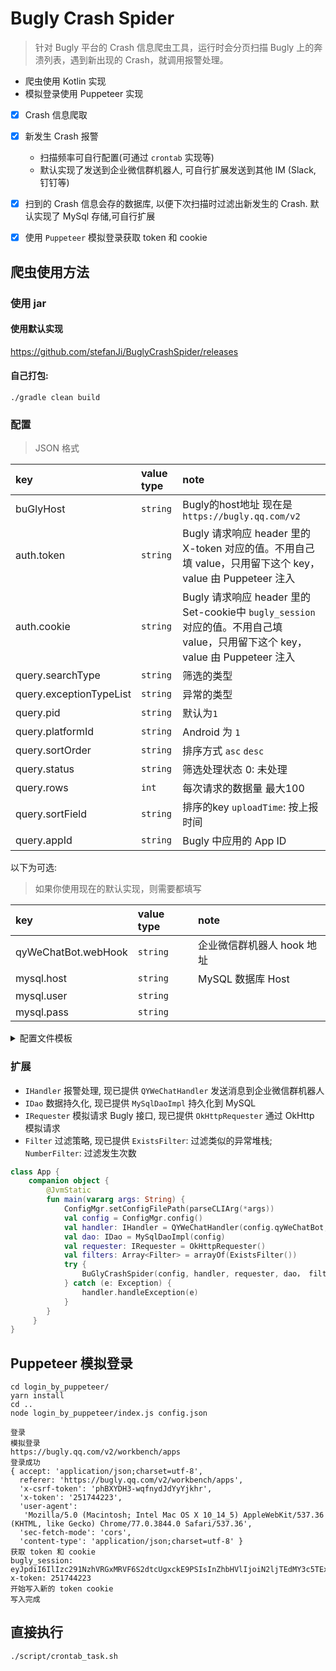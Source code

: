 # Bugly Crash Spider

> 针对 Bugly 平台的 Crash 信息爬虫工具，运行时会分页扫描 Bugly 上的奔溃列表，遇到新出现的 Crash，就调用报警处理。

- 爬虫使用 Kotlin 实现
- 模拟登录使用 Puppeteer 实现

- [x] Crash 信息爬取
- [x] 新发生 Crash 报警
    - 扫描频率可自行配置(可通过 `crontab` 实现等)
    - 默认实现了发送到企业微信群机器人, 可自行扩展发送到其他 IM (Slack, 钉钉等)

- [x] 扫到的 Crash 信息会存的数据库, 以便下次扫描时过滤出新发生的 Crash. 默认实现了 MySql 存储,可自行扩展
- [x] 使用 `Puppeteer` 模拟登录获取 token 和 cookie

## 爬虫使用方法

### 使用 jar

#### 使用默认实现 

https://github.com/stefanJi/BuglyCrashSpider/releases

#### 自己打包:

```
./gradle clean build
```

### 配置

> JSON 格式

|key|value type|note|
|:---|:---|:---|
|buGlyHost|`string`|Bugly的host地址 现在是`https://bugly.qq.com/v2`|
|auth.token|`string`|Bugly 请求响应 header 里的 X-token 对应的值。不用自己填 value，只用留下这个 key，value 由 Puppeteer 注入|
|auth.cookie|`string`|Bugly 请求响应 header 里的 Set-cookie中 `bugly_session` 对应的值。不用自己填 value，只用留下这个 key，value 由 Puppeteer 注入| 
|query.searchType|`string`|筛选的类型|
|query.exceptionTypeList|`string`|异常的类型|
|query.pid|`string`|默认为`1`|
|query.platformId|`string`| Android 为 `1`|
|query.sortOrder|`string`|排序方式 `asc` `desc`|
|query.status|`string`|筛选处理状态 0: 未处理|
|query.rows|`int`|每次请求的数据量 最大100|
|query.sortField|`string`|排序的key `uploadTime`: 按上报时间|
|query.appId|`string`|Bugly 中应用的 App ID|

以下为可选:

> 如果你使用现在的默认实现，则需要都填写

|key|value type|note|
|:---|:---|:---|
|qyWeChatBot.webHook|`string`|企业微信群机器人 hook 地址|
|mysql.host|`string`|MySQL 数据库 Host|
|mysql.user|`string`||
|mysql.pass|`string`||


<details>
<summary>配置文件模板</summary>

```json
{
  "buGlyHost": "https://bugly.qq.com/v2/issueList",
  "auth": {
    "token": "",
    "cookie": ""
  },
  "query": {
    "searchType": "errorType",
    "exceptionTypeList": "Crash,Native",
    "pid": "1",
    "platformId": "1",
    "sortOrder": "desc",
    "status": "0",
    "rows": 20,
    "sortField": "uploadTime",
    "appId": "Bugly上分配给App的id"
  },
  "qyWeChatBot": {
    "webHook": "https://qyapi.weixin.qq.com/cgi-bin/webhook/send?key=<群机器人的Key>"
  },
    "mysql": {
    "host": "localhost:3306/test?useSSL=true",
    "user": "root",
    "pass": "123456"
  }
}
```
</details>

### 扩展

- `IHandler` 报警处理, 现已提供 `QYWeChatHandler` 发送消息到企业微信群机器人
- `IDao` 数据持久化, 现已提供 `MySqlDaoImpl` 持久化到 MySQL
- `IRequester` 模拟请求 Bugly 接口, 现已提供 `OkHttpRequester` 通过 OkHttp 模拟请求
- `Filter` 过滤策略, 现已提供 `ExistsFilter`: 过滤类似的异常堆栈; `NumberFilter`: 过滤发生次数

```kotlin
class App {
    companion object {
        @JvmStatic
        fun main(vararg args: String) {
            ConfigMgr.setConfigFilePath(parseCLIArg(*args))
            val config = ConfigMgr.config()
            val handler: IHandler = QYWeChatHandler(config.qyWeChatBot, config)
            val dao: IDao = MySqlDaoImpl(config)
            val requester: IRequester = OkHttpRequester()
            val filters: Array<Filter> = arrayOf(ExistsFilter())
            try {
                BuGlyCrashSpider(config, handler, requester, dao， filters).start()
            } catch (e: Exception) {
                handler.handleException(e)
            }
        }
     }
}
```

## Puppeteer 模拟登录

```
cd login_by_puppeteer/
yarn install
cd ..
node login_by_puppeteer/index.js config.json
```

```
登录
模拟登录
https://bugly.qq.com/v2/workbench/apps
登录成功
{ accept: 'application/json;charset=utf-8',
  referer: 'https://bugly.qq.com/v2/workbench/apps',
  'x-csrf-token': 'phBXYDH3-wqfnydJdYyYjkhr',
  'x-token': '251744223',
  'user-agent':
   'Mozilla/5.0 (Macintosh; Intel Mac OS X 10_14_5) AppleWebKit/537.36 (KHTML, like Gecko) Chrome/77.0.3844.0 Safari/537.36',
  'sec-fetch-mode': 'cors',
  'content-type': 'application/json;charset=utf-8' }
获取 token 和 cookie
bugly_session: eyJpdiI6IlIzc291NzhVRGxMRVF6S2dtcUgxckE9PSIsInZhbHVlIjoiN2ljTEdMY3c5TExCSnZQaVFEOXBaMDJBRjZucVNHaGxJNGU0aEF0VVRsem10RFU2MW5cL2ZQZFpkMkhyU3I4cTNsd2JUSE03SVV5RXc2ME03MDBwY3VnPT0iLCJtYWMiOiI4NzU3YTBlMmNkYmE2ODAxNjU5N2Y3OTkyYjFhN2YwYjY0NTNlZjQ2YzEwMGUzNGU3YmQ5ODdiODgwY2NkMDMxIn0%3D
x-token: 251744223
开始写入新的 token cookie
写入完成
```

## 直接执行

```
./script/crontab_task.sh
```